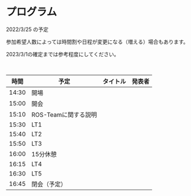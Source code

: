 # プログラム

2022/3/25 の予定

参加希望人数によっては時間割や日程が変更になる（増える）場合もあります。

2023/3/1の確定までは参考程度にしてください。

<br>

| 時間 | 予定 | タイトル | 発表者 |
| --- | --- | --- | --- |
| 14:30 | 開場 | | |
| 15:00 | 開会 | | |
| 15:10 | ROS-Teamに関する説明 | | |
| 15:30 | LT1 | | |
| 15:40 | LT2 | | |
| 15:50 | LT3 | | |
| 16:00 | 15分休憩 | | |
| 16:15 | LT4 | | |
| 16:30 | LT5 | | |
| 16:45 | 閉会（予定） | | |

<br>

